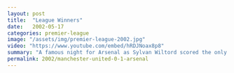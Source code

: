```yaml
---
layout: post
title:  "League Winners"
date:   2002-05-17
categories: premier-league
image: "/assets/img/premier-league-2002.jpg"
video: "https://www.youtube.com/embed/hRDJNoax8p8"
summary: "A famous night for Arsenal as Sylvan Wiltord scored the only goal to secure the title at Old Trafford and complete another famous double."
permalink: 2002/manchester-united-0-1-arsenal
---
```

